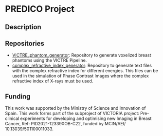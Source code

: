 # PREDICO Project


## Description

## Repositories

* [VICTRE_phantom_generator](https://github.com/PREDICO-Project/VICTRE_phantom_generator): Repository to generate voxelized breast phantoms using the VICTRE Pipeline.
* [complex_refractive_index_generator](https://github.com/PREDICO-Project/complex_refractive_index_generator): Repository to generate text files with the complex refractive index for different energies. This files can be used in the simulation of Phase Contrast Images where the complex refractive index of X-rays must be used.


## Funding

This work was supported by the Ministry of Science and Innovation of Spain. This work forms part of the subproject of VICTORIA project: Pre-clinical experiments for developing and optimising new Imaging in Breast Cancer, Ref: PID2021-123390OB-C22, funded by MCIN/AEI/ 10.13039/501100011033.

